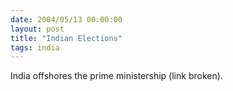 ```yaml
---
date: 2004/05/13 00:00:00
layout: post
title: "Indian Elections"
tags: india
---
```


India offshores the prime ministership (link broken).
